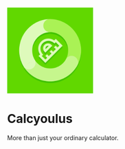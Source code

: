 [<img src="https://github.com/j-m-a-g/Calcyoulus/blob/master/Calcyoulus.Android/Resources/drawable/calcyoulus_brand.png" width="200" height="200"/>]()
# Calcyoulus
More than just your ordinary calculator.
